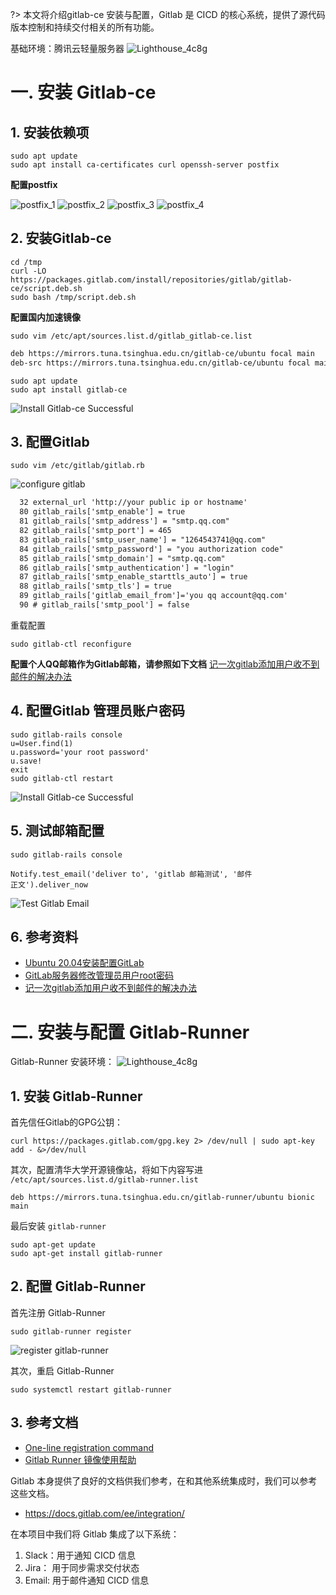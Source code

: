 ?> 本文将介绍gitlab-ce 安装与配置，Gitlab 是 CICD 的核心系统，提供了源代码版本控制和持续交付相关的所有功能。

基础环境：腾讯云轻量服务器
![Lighthouse_4c8g](./images/tencent-lighthouse-4c8g.png)


# 一. 安装 Gitlab-ce

## 1. 安装依赖项
```shell
sudo apt update
sudo apt install ca-certificates curl openssh-server postfix
```

**配置postfix**

![postfix_1](./images/postfix_1.png)
![postfix_2](./images/postfix_2.png)
![postfix_3](./images/postfix_3.png)
![postfix_4](./images/postfix_4.png)
## 2. 安装Gitlab-ce

```shell
cd /tmp
curl -LO https://packages.gitlab.com/install/repositories/gitlab/gitlab-ce/script.deb.sh
sudo bash /tmp/script.deb.sh
```

**配置国内加速镜像**

```shell
sudo vim /etc/apt/sources.list.d/gitlab_gitlab-ce.list
```

```txt
deb https://mirrors.tuna.tsinghua.edu.cn/gitlab-ce/ubuntu focal main
deb-src https://mirrors.tuna.tsinghua.edu.cn/gitlab-ce/ubuntu focal main
```

```shell
sudo apt update
sudo apt install gitlab-ce
```

![Install Gitlab-ce Successful](./images/install_gitlab_ce_successful.png)

## 3. 配置Gitlab

```shell
sudo vim /etc/gitlab/gitlab.rb
```

![configure gitlab](./images/gitlab_configurable.png)

```txt
  32 external_url 'http://your public ip or hostname'
  80 gitlab_rails['smtp_enable'] = true
  81 gitlab_rails['smtp_address'] = "smtp.qq.com"
  82 gitlab_rails['smtp_port'] = 465
  83 gitlab_rails['smtp_user_name'] = "1264543741@qq.com"
  84 gitlab_rails['smtp_password'] = "you authorization code"
  85 gitlab_rails['smtp_domain'] = "smtp.qq.com"
  86 gitlab_rails['smtp_authentication'] = "login"
  87 gitlab_rails['smtp_enable_starttls_auto'] = true
  88 gitlab_rails['smtp_tls'] = true
  89 gitlab_rails['gitlab_email_from']='you qq account@qq.com'
  90 # gitlab_rails['smtp_pool'] = false
```

重载配置

```shell
sudo gitlab-ctl reconfigure
```

**配置个人QQ邮箱作为Gitlab邮箱，请参照如下文档**
[记一次gitlab添加用户收不到邮件的解决办法](https://cloud.tencent.com/developer/article/1111933)


## 4. 配置Gitlab 管理员账户密码

```shell
sudo gitlab-rails console
u=User.find(1)
u.password='your root password'
u.save!
exit
sudo gitlab-ctl restart
```

![Install Gitlab-ce Successful](./images/reset_root_password.png)

## 5. 测试邮箱配置

```shell
sudo gitlab-rails console

Notify.test_email('deliver to', 'gitlab 邮箱测试', '邮件
正文').deliver_now
```

![Test Gitlab Email](./images/configre_email.png)

## 6. 参考资料

- [Ubuntu 20.04安装配置GitLab](https://blog.csdn.net/qq_35844177/article/details/106876923)
- [GitLab服务器修改管理员用户root密码](https://blog.csdn.net/w544924116/article/details/118876468)
- [记一次gitlab添加用户收不到邮件的解决办法](https://cloud.tencent.com/developer/article/1111933)

# 二. 安装与配置 Gitlab-Runner

Gitlab-Runner 安装环境：
![Lighthouse_4c8g](./images/tencent-lighthouse-2c4g.png)
## 1. 安装 Gitlab-Runner

首先信任Gitlab的GPG公钥：

```shell
curl https://packages.gitlab.com/gpg.key 2> /dev/null | sudo apt-key add - &>/dev/null
```

其次，配置清华大学开源镜像站，将如下内容写进 `/etc/apt/sources.list.d/gitlab-runner.list`

```shell
deb https://mirrors.tuna.tsinghua.edu.cn/gitlab-runner/ubuntu bionic main
```

最后安装 `gitlab-runner`

```shell
sudo apt-get update
sudo apt-get install gitlab-runner
```

## 2. 配置 Gitlab-Runner

首先注册 Gitlab-Runner

```shell
sudo gitlab-runner register
```

![register gitlab-runner](./images/gitlab-runner-register.png)

其次，重启 Gitlab-Runner

```shell
sudo systemctl restart gitlab-runner
```
## 3. 参考文档

- [One-line registration command](https://docs.gitlab.com/runner/register/)
- [Gitlab Runner 镜像使用帮助](https://mirrors.tuna.tsinghua.edu.cn/help/gitlab-runner/)

Gitlab 本身提供了良好的文档供我们参考，在和其他系统集成时，我们可以参考这些文档。

- https://docs.gitlab.com/ee/integration/

在本项目中我们将 Gitlab 集成了以下系统：

1. Slack：用于通知 CICD 信息
2. Jira： 用于同步需求交付状态
3. Email: 用于邮件通知 CICD 信息
